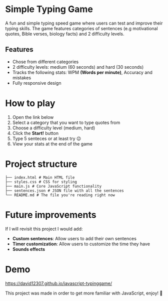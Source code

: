 # Simple Typing Game
A fun and simple typing speed game where users can test and improve their typing skills. The game features categories of sentences (e.g motivational quotes, Bible verses, biology facts) and 2 difficulty levels.

## Features
* Chose from different categories
* 2 difficulty levels: medium (60 seconds) and hard (30 seconds)
* Tracks the following stats: WPM **(Words per minute)**, Accuracy and mistakes
* Fully responsive design

# How to play
1. Open the link below
2. Select a category that you want to type quotes from
3. Choose a difficulty level (medium, hard)
4. Click the **Start!** button
5. Type 5 senteces or at least try 😉
6. View your stats at the end of the game

# Project structure
```
├── index.html # Main HTML file
├── styles.css # CSS for styling
├── main.js # Core JavaScript functionality
├── sentences.json # JSON file with all the sentences
└── README.md # The file you're reading right now
```

# Future improvements
If I will revisit this project I would add:
* **Custom sentences**: Allow users to add their own sentences
* **Timer customization**: Allow users to customize the time they have
* **Sounds effects**

# Demo
https://david12307.github.io/javascript-typinggame/

This project was made in order to get more familiar with JavaScript, enjoy! 🎩
